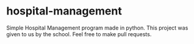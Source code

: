 # hospital-management
Simple Hospital Management program made in python. This project was given to us by the school. Feel free to make pull requests.

